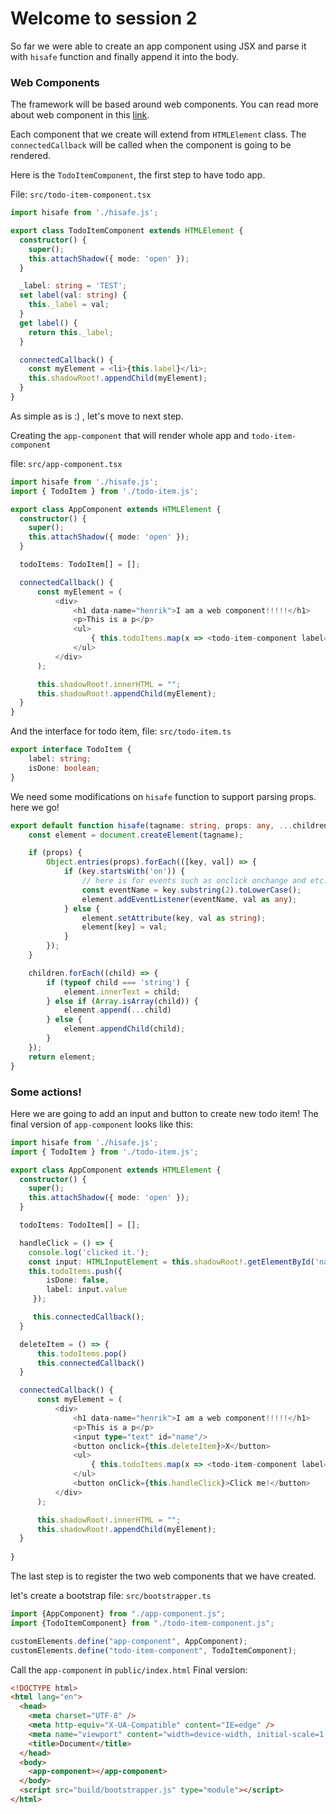 # Welcome to session 2

So far we were able to create an app component using JSX and parse it with `hisafe` function and finally append it into the body.

### Web Components
The framework will be based around web components. You can read more about web component in this [link](https://developer.mozilla.org/en-US/docs/Web/Web_Components).

Each component that we create will extend from `HTMLElement` class. The `connectedCallback` will be called when the component is going to be rendered.

Here is the `TodoItemComponent`, the first step to have todo app.

File: `src/todo-item-component.tsx`

```typescript jsx
import hisafe from './hisafe.js';

export class TodoItemComponent extends HTMLElement {
  constructor() {
    super();
    this.attachShadow({ mode: 'open' });
  }

  _label: string = 'TEST';
  set label(val: string) {
    this._label = val;
  }
  get label() {
    return this._label;
  }

  connectedCallback() {
    const myElement = <li>{this.label}</li>;
    this.shadowRoot!.appendChild(myElement);
  }
}
```
As simple as is :) , let's move to next step.

Creating the `app-component` that will render whole app and `todo-item-component`

file: `src/app-component.tsx`

```typescript jsx
import hisafe from './hisafe.js';
import { TodoItem } from './todo-item.js';

export class AppComponent extends HTMLElement {
  constructor() {
    super();
    this.attachShadow({ mode: 'open' });
  }

  todoItems: TodoItem[] = [];

  connectedCallback() {
      const myElement = (
          <div>
              <h1 data-name="henrik">I am a web component!!!!!</h1>
              <p>This is a p</p>
              <ul>
                  { this.todoItems.map(x => <todo-item-component label={x.label} />) }
              </ul>
          </div>
      );

      this.shadowRoot!.innerHTML = "";
      this.shadowRoot!.appendChild(myElement);
  }
}
```

And the interface for todo item, file: `src/todo-item.ts`
```typescript
export interface TodoItem {
    label: string;
    isDone: boolean;
}
```

We need some modifications on `hisafe` function to support parsing props. here we go!

```typescript
export default function hisafe(tagname: string, props: any, ...children: any) {
    const element = document.createElement(tagname);

    if (props) {
        Object.entries(props).forEach(([key, val]) => {
            if (key.startsWith('on')) { 
                // here is for events such as onclick onchange and etc.
                const eventName = key.substring(2).toLowerCase();
                element.addEventListener(eventName, val as any);
            } else {
                element.setAttribute(key, val as string);
                element[key] = val;
            }
        });
    }

    children.forEach((child) => {
        if (typeof child === 'string') {
            element.innerText = child;
        } else if (Array.isArray(child)) {
            element.append(...child)
        } else {
            element.appendChild(child);
        }
    });
    return element;
}
```

### Some actions!
Here we are going to add an input and button to create new todo item!
The final version of `app-component` looks like this:

```typescript jsx
import hisafe from './hisafe.js';
import { TodoItem } from './todo-item.js';

export class AppComponent extends HTMLElement {
  constructor() {
    super();
    this.attachShadow({ mode: 'open' });
  }

  todoItems: TodoItem[] = [];

  handleClick = () => {
    console.log('clicked it.');
    const input: HTMLInputElement = this.shadowRoot!.getElementById('name') as HTMLInputElement
    this.todoItems.push({ 
        isDone: false,
        label: input.value
     });

     this.connectedCallback();
  }

  deleteItem = () => {
      this.todoItems.pop()
      this.connectedCallback()
  }

  connectedCallback() {
      const myElement = (
          <div>
              <h1 data-name="henrik">I am a web component!!!!!</h1>
              <p>This is a p</p>
              <input type="text" id="name"/>
              <button onclick={this.deleteItem}>X</button>
              <ul>
                  { this.todoItems.map(x => <todo-item-component label={x.label} />) }
              </ul>
              <button onClick={this.handleClick}>Click me!</button>
          </div>
      );

      this.shadowRoot!.innerHTML = "";
      this.shadowRoot!.appendChild(myElement);
  }
  
}
```

The last step is to register the two web components that we have created.

let's create a bootstrap file: `src/bootstrapper.ts`
```typescript
import {AppComponent} from "./app-component.js";
import {TodoItemComponent} from "./todo-item-component.js";

customElements.define("app-component", AppComponent);
customElements.define("todo-item-component", TodoItemComponent);
```

Call the `app-component` in `public/index.html`
Final version:
```html
<!DOCTYPE html>
<html lang="en">
  <head>
    <meta charset="UTF-8" />
    <meta http-equiv="X-UA-Compatible" content="IE=edge" />
    <meta name="viewport" content="width=device-width, initial-scale=1.0" />
    <title>Document</title>
  </head>
  <body>
    <app-component></app-component>
  </body>
  <script src="build/bootstrapper.js" type="module"></script>
</html>
```